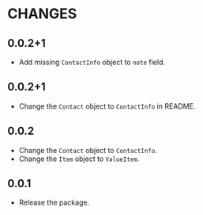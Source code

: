 # CHANGES

## 0.0.2+1

- Add missing `ContactInfo` object to `note` field.

## 0.0.2+1

- Change the `Contact` object to `ContactInfo` in README.

## 0.0.2

- Change the `Contact` object to `ContactInfo`.
- Change the `Item` object to `ValueItem`.

## 0.0.1

- Release the package.
